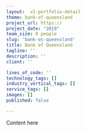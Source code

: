 ```yaml
---
layout:  v2-portfolio-detail
theme: bank-of-queensland
project_url: https://
project_date: "2019"
team_size: 0 people
slug: 'bank-os-queensland'
title: Bank of Queensland
tagline: ''
description: ''
client: ''

lines_of_code: ''
technology_tags: []
industry_vertical_tags: []
service_tags: []
images: []
published: false

---
```

Content here
